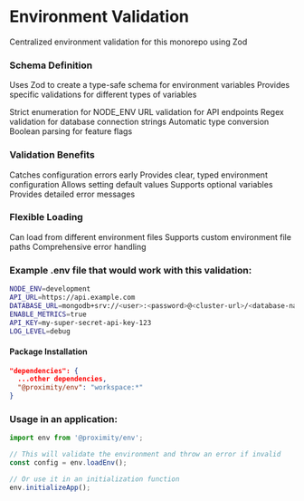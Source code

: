 # Environment Validation

Centralized environment validation for this monorepo using Zod

### Schema Definition

Uses Zod to create a type-safe schema for environment variables
Provides specific validations for different types of variables

Strict enumeration for NODE_ENV
URL validation for API endpoints
Regex validation for database connection strings
Automatic type conversion
Boolean parsing for feature flags

### Validation Benefits

Catches configuration errors early
Provides clear, typed environment configuration
Allows setting default values
Supports optional variables
Provides detailed error messages

### Flexible Loading

Can load from different environment files
Supports custom environment file paths
Comprehensive error handling

### Example .env file that would work with this validation:

```sh
NODE_ENV=development
API_URL=https://api.example.com
DATABASE_URL=mongodb+srv://<user>:<password>@<cluster-url>/<database-name>?retryWrites=true&w=majority&appName=<app-name>
ENABLE_METRICS=true
API_KEY=my-super-secret-api-key-123
LOG_LEVEL=debug
```

#### Package Installation

```json
"dependencies": {
  ...other dependencies,
  "@proximity/env": "workspace:*"
}
```

### Usage in an application:

```ts
import env from '@proximity/env';

// This will validate the environment and throw an error if invalid
const config = env.loadEnv();

// Or use it in an initialization function
env.initializeApp();
```
